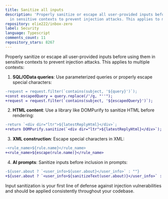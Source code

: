 ```yaml
---
title: Sanitize all inputs
description: 'Properly sanitize or escape all user-provided inputs before using them
  in sensitive contexts to prevent injection attacks. This applies to multiple contexts:'
repository: elie222/inbox-zero
label: Security
language: Typescript
comments_count: 11
repository_stars: 8267
---
```


Properly sanitize or escape all user-provided inputs before using them in sensitive contexts to prevent injection attacks. This applies to multiple contexts:

1. **SQL/OData queries**: Use parameterized queries or properly escape special characters:
```diff
-request = request.filter(`contains(subject, '${query}')`);
+const escapedQuery = query.replace(/'/g, "''");
+request = request.filter(`contains(subject, '${escapedQuery}')`);
```

2. **HTML content**: Use a library like DOMPurify to sanitize HTML before rendering:
```diff
-return `<div dir="ltr">${latestReplyHtml}</div>`;
+return DOMPurify.sanitize(`<div dir="ltr">${latestReplyHtml}</div>`);
```

3. **XML construction**: Escape special characters in XML:
```diff
-<rule_name>${rule.name}</rule_name>
+<rule_name>${escape(rule.name)}</rule_name>
```

4. **AI prompts**: Sanitize inputs before inclusion in prompts:
```diff
-${user.about ? `<user_info>${user.about}</user_info>` : ""}
+${user.about ? `<user_info>${sanitizeText(user.about)}</user_info>` : ""}
```

Input sanitization is your first line of defense against injection vulnerabilities and should be applied consistently throughout your codebase.